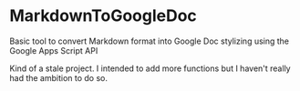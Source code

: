 # MarkdownToGoogleDoc
Basic tool to convert Markdown format into Google Doc stylizing using the Google Apps Script API

Kind of a stale project.  I intended to add more functions but I haven't really had the ambition to do so.
